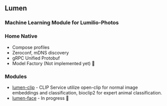 ## Lumen
### Machine Learning Module for Lumilio-Photos

### Home Native
- Compose profiles
- Zeroconf, mDNS discovery
- gRPC Unified Protobuf
- Model Factory (Not implemented yet) 🚧

### Modules
- [lumen-clip](./lumen-clip/README.md) - CLIP Service utilize open-clip for normal image embeddings and classification, bioclip2 for expert animal classification.
- [lumen-face](./lumen-face/README.md) - In progress 🚧
